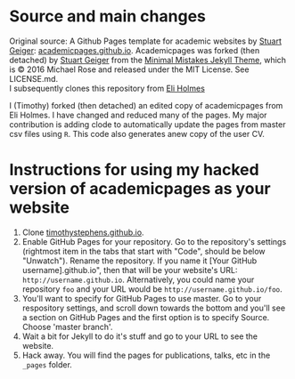 # Source and main changes

Original source: A Github Pages template for academic websites by [Stuart Geiger](https://github.com/staeiou): [academicpages.github.io](https://github.com/academicpages/academicpages.github.io).  Academicpages was forked (then detached) by [Stuart Geiger](https://github.com/staeiou) from the [Minimal Mistakes Jekyll Theme](https://mmistakes.github.io/minimal-mistakes/), which is © 2016 Michael Rose and released under the MIT License. See LICENSE.md.  
I subsequently clones this repository from [Eli Holmes](https://github.com/eeholmes/eeholmes.github.io)

I (Timothy) forked (then detached) an edited copy of academicpages from Eli Holmes. I have changed and reduced many of the pages. My major contribution is adding clode to automatically update the pages from master csv files using `R`. This code also generates anew copy of the user CV.

# Instructions for using my hacked version of academicpages as your website

1. Clone [timothystephens.github.io](https://github.com/TimothyStephens/timothystephens.github.io). 
1. Enable GitHub Pages for your repository. Go to the repository's settings (rightmost item in the tabs that start with "Code", should be below "Unwatch"). Rename the repository. If you name it [Your GitHub username].github.io", then that will be your website's URL: `http://username.github.io`. Alternatively, you could name your repository `foo` and your URL would be `http://username.github.io/foo`. 
1. You'll want to specify for GitHub Pages to use master.  Go to your respository settings, and scroll down towards the bottom and you'll see a section on GitHub Pages and the first option is to specify Source.  Choose 'master branch'.
1. Wait a bit for Jekyll to do it's stuff and go to your URL to see the website.
1. Hack away. You will find the pages for publications, talks, etc in the `_pages` folder.


